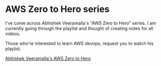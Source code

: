 # AWS Zero to Hero series
I've come across Abhishek Veeramalla's "AWS Zero to Hero" series. I am currently going through the playlist and thought of creating notes for all videos. 

Those who're interested to learn AWS devops, request you to watch his playlist.

[Abhishek Veeramalla's AWS Zero to Hero](https://www.youtube.com/playlist?list=PLdpzxOOAlwvLNOxX0RfndiYSt1Le9azze)
